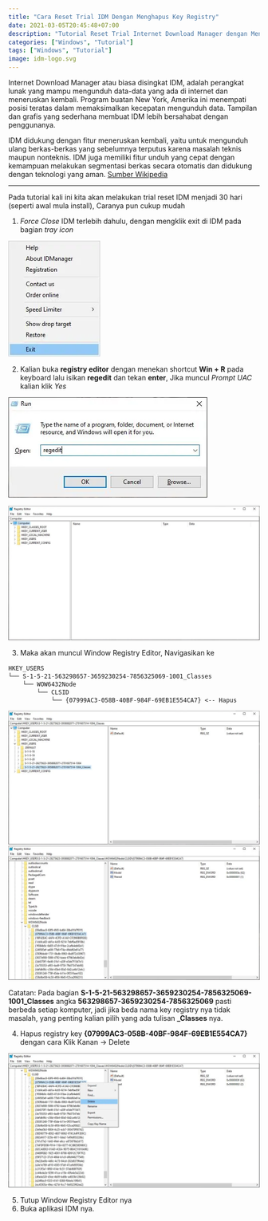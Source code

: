 ```yaml
---
title: "Cara Reset Trial IDM Dengan Menghapus Key Registry"
date: 2021-03-05T20:45:48+07:00
description: "Tutorial Reset Trial Internet Download Manager dengan Menghapus Key di Registry"
categories: ["Windows", "Tutorial"]
tags: ["Windows", "Tutorial"]
image: idm-logo.svg
---
```


Internet Download Manager atau biasa disingkat IDM, adalah perangkat lunak yang mampu mengunduh data-data yang ada di internet dan meneruskan kembali. Program buatan New York, Amerika ini menempati posisi teratas dalam memaksimalkan kecepatan mengunduh data. Tampilan dan grafis yang sederhana membuat IDM lebih bersahabat dengan penggunanya.

IDM didukung dengan fitur meneruskan kembali, yaitu untuk mengunduh ulang berkas-berkas yang sebelumnya terputus karena masalah teknis maupun nonteknis. IDM juga memiliki fitur unduh yang cepat dengan kemampuan melakukan segmentasi berkas secara otomatis dan didukung dengan teknologi yang aman. [Sumber Wikipedia](https://id.wikipedia.org/wiki/Internet_Download_Manager)

---

Pada tutorial kali ini kita akan melakukan trial reset IDM menjadi 30 hari (seperti awal mula install), Caranya pun cukup mudah 

1. *Force Close* IDM terlebih dahulu, dengan mengklik exit di IDM pada bagian *tray icon*

![Klik Exit di Tray Icon](0.webp)

2. Kalian buka **registry editor** dengan menekan shortcut **Win + R** pada keyboard lalu isikan **regedit** dan tekan **enter**, Jika muncul *Prompt UAC* kalian klik *Yes*

![Run](1.webp)

![Run](2.webp)

3. Maka akan muncul Window Registry Editor, Navigasikan ke
```
HKEY_USERS
└── S-1-5-21-563298657-3659230254-7856325069-1001_Classes
    └── WOW6432Node
        └── CLSID
            └── {07999AC3-058B-40BF-984F-69EB1E554CA7} <-- Hapus
```

![Registry Editor](3.webp) ![Registry Editor](4.webp)

Catatan: Pada bagian **S-1-5-21-563298657-3659230254-7856325069-1001_Classes** angka **563298657-3659230254-7856325069** pasti berbeda setiap komputer, jadi jika beda nama key registry nya tidak masalah, yang penting kalian pilih yang ada tulisan **_Classes** nya.

4. Hapus registry key **{07999AC3-058B-40BF-984F-69EB1E554CA7}** dengan cara Klik Kanan -> Delete

![Hapus Key](5.webp)

5. Tutup Window Registry Editor nya
6. Buka aplikasi IDM nya.

